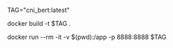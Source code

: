 TAG="cni_bert:latest" 

docker build -t $TAG . 

docker run --rm -it -v $(pwd):/app -p 8888:8888 $TAG

[comment]: <> (docker run --rm -it $TAG bash)

[comment]: <> (docker run --rm -idt $TAG bash)

